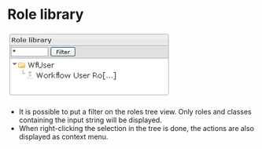 <!--
created_at: '2012-03-29 16:27:19'
updated_at: '2013-03-13 14:33:02'
authors:
    - 'Jérôme Bogaerts'
contributors:
    - 'Franck Gismondi'
tags:
    - 'Manage Roles'
-->

Role library
============

![](../resources/roles-library.png)

-   It is possible to put a filter on the roles tree view. Only roles and classes containing the input string will be displayed.
-   When right-clicking the selection in the tree is done, the actions are also displayed as context menu.


